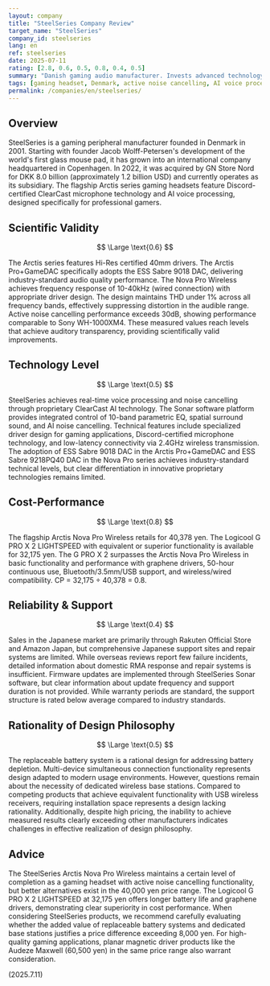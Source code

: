 ```yaml
---
layout: company
title: "SteelSeries Company Review"
target_name: "SteelSeries"
company_id: steelseries
lang: en
ref: steelseries
date: 2025-07-11
rating: [2.8, 0.6, 0.5, 0.8, 0.4, 0.5]
summary: "Danish gaming audio manufacturer. Invests advanced technology in flagship Arctis series but faces strict evaluation due to pricing strategy."
tags: [gaming headset, Denmark, active noise cancelling, AI voice processing]
permalink: /companies/en/steelseries/
---
```


## Overview

SteelSeries is a gaming peripheral manufacturer founded in Denmark in 2001. Starting with founder Jacob Wolff-Petersen's development of the world's first glass mouse pad, it has grown into an international company headquartered in Copenhagen. In 2022, it was acquired by GN Store Nord for DKK 8.0 billion (approximately 1.2 billion USD) and currently operates as its subsidiary. The flagship Arctis series gaming headsets feature Discord-certified ClearCast microphone technology and AI voice processing, designed specifically for professional gamers.

## Scientific Validity

$$ \Large \text{0.6} $$

The Arctis series features Hi-Res certified 40mm drivers. The Arctis Pro+GameDAC specifically adopts the ESS Sabre 9018 DAC, delivering industry-standard audio quality performance. The Nova Pro Wireless achieves frequency response of 10-40kHz (wired connection) with appropriate driver design. The design maintains THD under 1% across all frequency bands, effectively suppressing distortion in the audible range. Active noise cancelling performance exceeds 30dB, showing performance comparable to Sony WH-1000XM4. These measured values reach levels that achieve auditory transparency, providing scientifically valid improvements.

## Technology Level

$$ \Large \text{0.5} $$

SteelSeries achieves real-time voice processing and noise cancelling through proprietary ClearCast AI technology. The Sonar software platform provides integrated control of 10-band parametric EQ, spatial surround sound, and AI noise cancelling. Technical features include specialized driver design for gaming applications, Discord-certified microphone technology, and low-latency connectivity via 2.4GHz wireless transmission. The adoption of ESS Sabre 9018 DAC in the Arctis Pro+GameDAC and ESS Sabre 9218PQ40 DAC in the Nova Pro series achieves industry-standard technical levels, but clear differentiation in innovative proprietary technologies remains limited.

## Cost-Performance

$$ \Large \text{0.8} $$

The flagship Arctis Nova Pro Wireless retails for 40,378 yen. The Logicool G PRO X 2 LIGHTSPEED with equivalent or superior functionality is available for 32,175 yen. The G PRO X 2 surpasses the Arctis Nova Pro Wireless in basic functionality and performance with graphene drivers, 50-hour continuous use, Bluetooth/3.5mm/USB support, and wireless/wired compatibility. CP = 32,175 ÷ 40,378 = 0.8.

## Reliability & Support

$$ \Large \text{0.4} $$

Sales in the Japanese market are primarily through Rakuten Official Store and Amazon Japan, but comprehensive Japanese support sites and repair systems are limited. While overseas reviews report few failure incidents, detailed information about domestic RMA response and repair systems is insufficient. Firmware updates are implemented through SteelSeries Sonar software, but clear information about update frequency and support duration is not provided. While warranty periods are standard, the support structure is rated below average compared to industry standards.

## Rationality of Design Philosophy

$$ \Large \text{0.5} $$

The replaceable battery system is a rational design for addressing battery depletion. Multi-device simultaneous connection functionality represents design adapted to modern usage environments. However, questions remain about the necessity of dedicated wireless base stations. Compared to competing products that achieve equivalent functionality with USB wireless receivers, requiring installation space represents a design lacking rationality. Additionally, despite high pricing, the inability to achieve measured results clearly exceeding other manufacturers indicates challenges in effective realization of design philosophy.

## Advice

The SteelSeries Arctis Nova Pro Wireless maintains a certain level of completion as a gaming headset with active noise cancelling functionality, but better alternatives exist in the 40,000 yen price range. The Logicool G PRO X 2 LIGHTSPEED at 32,175 yen offers longer battery life and graphene drivers, demonstrating clear superiority in cost performance. When considering SteelSeries products, we recommend carefully evaluating whether the added value of replaceable battery systems and dedicated base stations justifies a price difference exceeding 8,000 yen. For high-quality gaming applications, planar magnetic driver products like the Audeze Maxwell (60,500 yen) in the same price range also warrant consideration.

(2025.7.11)